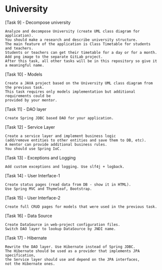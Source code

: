 # University

[Task 9] - Decompose university
    
    Analyze and decompose University (create UML class diagram for application).
    You should make a research and describe university structure.
    The main feature of the application is Class Timetable for students and teachers. 
    Students or teachers can get their timetable for a day or for a month.
    Add png image to the separate GitLab project. 
    After this task, all other tasks will be in this repository so give it a meaningful name.
    
[Task 10] - Models

    Create a JAVA project based on the University UML class diagram from the previous task. 
    This task requires only models implementation but additional requirements could be 
    provided by your mentor.
    
[Task 11] - DAO layer

    Create Spring JDBC based DAO for your application.
    
[Task 12] - Service Layer

    Create a service layer and implement business logic 
    (add/remove entities to other entities and save them to DB, etc). 
    A mentor can provide additional business rules.
    You should use Spring IoC.
    
[Task 13] - Exceptions and Logging

    Add custom exceptions and logging. Use slf4j + logback.
    
[Task 14] - User Interface-1

    Create status pages (read data from DB - show it in HTML). 
    Use Spring MVC and Thymeleaf, Bootstrap. 
    
[Task 15] - User Interface-2

    Create full CRUD pages for models that were used in the previous task.
    
[Task 16] - Data Source

    Create DataSource in web-project configuration files. 
    Switch DAO layer to lookup DataSource by JNDI name.
    
[Task 17] - Hibernate

    Rewrite the DAO layer. Use Hibernate instead of Spring JDBC.
    The Hibernate should be used as a provider that implements JPA specification, 
    the Service layer should use and depend on the JPA interfaces, 
    not the Hibernate ones.
   